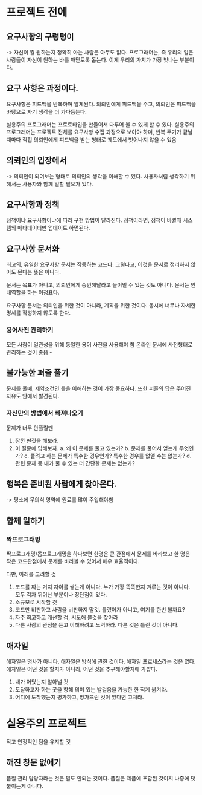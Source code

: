 # 프로젝트 전에

## 요구사항의 구렁텅이

-> 자신이 뭘 원하는지 정확히 아는 사람은 아무도 없다.
프로그래머는, 즉 우리의 일은 사람들이 자신이 원하는 바를 깨닫도록 돕는다.
이게 우리의 가치가 가장 빛나는 부분이다.

## 요구 사항은 과정이다.

요구사항은 피드백을 반복하며 알게된다.
의뢰인에게 피드백을 주고, 의뢰인은 피드백을 바탕으로 자기 생각을 더 가다듬는다.

실용주의 프로그래머는 프로토타입을 만들어서 다루어 볼 수 있게 할 수 있다.
실용주의 프로그래머는 프로젝트 전체를 요구사항 수집 과정으로 보아야 하며, 반복 주기가 끝날때마다 직접 의뢰인에게 피드백을 받는 형태로 궤도에서 벗어나지 않을 수 있음

## 의뢰인의 입장에서

-> 의뢰인이 되어보는 형태로 의뢰인의 생각을 이해할 수 있다.
사용자처럼 생각하기 위해서는 사용자와 함께 일할 필요가 있다.

## 요구사항과 정책

정책이냐 요구사항이냐에 따라 구현 방법이 달라진다.
정책이라면, 정책이 바뀔때 시스템의 메타데이터만 업데이트 하면된다.

## 요구사항 문서화

최고의, 유일한 요구사항 문서는 작동하는 코드다.
그렇다고, 이것을 문서로 정리하지 않아도 된다는 뜻은 아니다.

문서는 목표가 아니고, 의뢰인에게 승인해달라고 들이밀 수 있는 것도 아니다.
문서는 안내역할을 하는 이정표다.

요구사항 문서는 의뢰인을 위한 것이 아니라, 계획을 위한 것이다.
동시에 너무나 자세한 명세를 작성하지 않도록 한다.

### 용어사전 관리하기

모든 사람이 일관성을 위해 동일한 용어 사전을 사용해야 함
온라인 문서에 사전형태로 관리하는 것이 좋음 -

## 불가능한 퍼즐 풀기

문제를 풀때, 제약조건인 틀을 이해하는 것이 가장 중요하다.
또한 퍼즐의 답은 주어진 자유도 안에서 발견된다.

### 자신만의 방법에서 빠져나오기

문제가 너무 안풀릴땐

1. 잠깐 딴짓을 해보라.
2. 이 질문에 답해보자.
   a. 왜 이 문제를 풀고 있는가?
   b. 문제를 풀어서 얻는게 무엇인가?
   c. 풀려고 하는 문제가 특수한 경우인가? 특수한 경우를 없앨 수는 없는가?
   d. 관련 문제 중 내가 풀 수 있는 더 간단한 문제는 없는가?

## 행복은 준비된 사람에게 찾아온다.

-> 평소에 무의식 영역에 원료를 많이 주입해야함

## 함께 일하기

### 짝프로그래밍

짝프로그래밍/몹프로그래밍을 하다보면 한명은 큰 관점에서 문제를 바라보고 한 명은 작은 코드관점에서 문제를 바라볼 수 있어서 매우 효율적이다.

다만, 아래를 고려할 것

1. 코드를 짜는 거지 자아를 쌓는게 아니다. 누가 가장 똑똑한지 겨루는 것이 아니다. 모두 각자 뛰어난 부분이나 장단점이 있다.
2. 소규모로 시작할 것
3. 코드만 비판하고 사람을 비판하지 말것. 틀렸어가 아니고, 여기를 한번 볼까요?
4. 자주 회고하고 개선할 점, 시도해 볼것을 찾아라
5. 다른 사람의 관점을 듣고 이해하려고 노력하라. 다른 것은 틀린 것이 아니다.

## 애자일

애자일은 명사가 아니다. 애자일은 방식에 관한 것이다.
애자일 프로세스라는 것은 없다. 애자일은 어떤 것을 할지가 아니라, 어떤 것을 추구해야할지에 가깝다.

1. 내가 어딨는지 알아낼 것
2. 도달하고자 하는 곳을 향해 의미 있는 발걸음을 가능한 한 작게 옮겨라.
3. 어디에 도착했는지 평가하고, 망가뜨린 것이 있다면 고쳐라.

# 실용주의 프로젝트

작고 안정적인 팀을 유지할 것

## 깨진 창문 없애기

품질 관리 담당자라는 것은 말도 안되는 것이다.
품질은 제품에 포함된 것이지 나중에 덧붙이는게 아니다.
